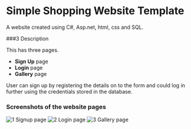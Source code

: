 # Simple Shopping Website Template
A website created using C#, Asp.net, html, css and SQL.

###3 Description

This has three pages.

- **Sign Up** page
- **Login** page 
- **Gallery** page

User can sign up by registering the details on to the form and could log in further using the credentials stored in the database.

### Screenshots of the website pages
![1 Signup page](https://user-images.githubusercontent.com/38304110/101231799-e1f07e80-366a-11eb-9265-8956e53668b3.JPG)
![2 Login page](https://user-images.githubusercontent.com/38304110/101231800-e2891500-366a-11eb-933b-bc78033e9847.JPG)
![3 Gallery page](https://user-images.githubusercontent.com/38304110/101231801-e321ab80-366a-11eb-8909-dc373a5e656f.JPG)
